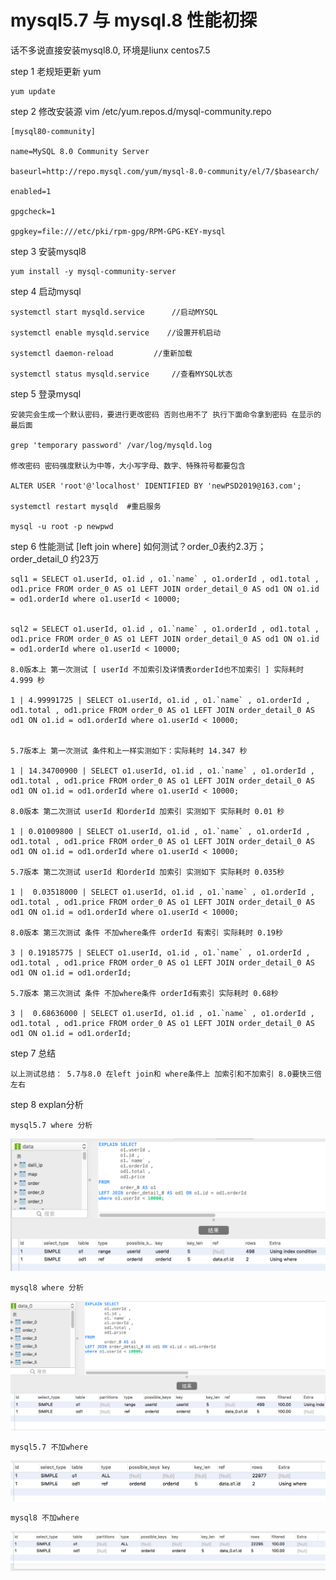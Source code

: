 # mysql5.7 与 mysql.8 性能初探

话不多说直接安装mysql8.0, 环境是liunx centos7.5

step 1 老规矩更新 yum 

	yum update

step 2 修改安装源 vim  /etc/yum.repos.d/mysql-community.repo
	
	[mysql80-community]

	name=MySQL 8.0 Community Server

	baseurl=http://repo.mysql.com/yum/mysql-8.0-community/el/7/$basearch/

	enabled=1

	gpgcheck=1

	gpgkey=file:///etc/pki/rpm-gpg/RPM-GPG-KEY-mysql

step 3 安装mysql8
	
	yum install -y mysql-community-server

step 4 启动mysql

	systemctl start mysqld.service      //启动MYSQL

	systemctl enable mysqld.service    //设置开机启动

	systemctl daemon-reload         //重新加载

	systemctl status mysqld.service     //查看MYSQL状态

step 5 登录mysql
	
	安装完会生成一个默认密码，要进行更改密码 否则也用不了 执行下面命令拿到密码 在显示的最后面

	grep 'temporary password' /var/log/mysqld.log

	修改密码 密码强度默认为中等，大小写字母、数字、特殊符号都要包含

	ALTER USER 'root'@'localhost' IDENTIFIED BY 'newPSD2019@163.com';

	systemctl restart mysqld  #重启服务

	mysql -u root -p newpwd

step 6 性能测试 [left join where] 如何测试？order_0表约2.3万； order_detail_0 约23万

	sql1 = SELECT o1.userId, o1.id , o1.`name` , o1.orderId , od1.total , od1.price FROM order_0 AS o1 LEFT JOIN order_detail_0 AS od1 ON o1.id = od1.orderId where o1.userId < 10000;


	sql2 = SELECT o1.userId, o1.id , o1.`name` , o1.orderId , od1.total , od1.price FROM order_0 AS o1 LEFT JOIN order_detail_0 AS od1 ON o1.id = od1.orderId where o1.userId < 10000;

	8.0版本上 第一次测试 [ userId 不加索引及详情表orderId也不加索引 ] 实际耗时 4.999 秒

	1 | 4.99991725 | SELECT o1.userId, o1.id , o1.`name` , o1.orderId , od1.total , od1.price FROM order_0 AS o1 LEFT JOIN order_detail_0 AS od1 ON o1.id = od1.orderId where o1.userId < 10000;


	5.7版本上 第一次测试 条件和上一样实测如下：实际耗时 14.347 秒

	1 | 14.34700900 | SELECT o1.userId, o1.id , o1.`name` , o1.orderId , od1.total , od1.price FROM order_0 AS o1 LEFT JOIN order_detail_0 AS od1 ON o1.id = od1.orderId where o1.userId < 10000;

	8.0版本 第二次测试 userId 和orderId 加索引 实测如下 实际耗时 0.01 秒

	1 | 0.01009800 | SELECT o1.userId, o1.id , o1.`name` , o1.orderId , od1.total , od1.price FROM order_0 AS o1 LEFT JOIN order_detail_0 AS od1 ON o1.id = od1.orderId where o1.userId < 10000;

	5.7版本 第二次测试 userId 和orderId 加索引 实测如下 实际耗时 0.035秒

	1 |  0.03518000 | SELECT o1.userId, o1.id , o1.`name` , o1.orderId , od1.total , od1.price FROM order_0 AS o1 LEFT JOIN order_detail_0 AS od1 ON o1.id = od1.orderId where o1.userId < 10000;

	8.0版本 第三次测试 条件 不加where条件 orderId 有索引 实际耗时 0.19秒

	3 | 0.19185775 | SELECT o1.userId, o1.id , o1.`name` , o1.orderId , od1.total , od1.price FROM order_0 AS o1 LEFT JOIN order_detail_0 AS od1 ON o1.id = od1.orderId;

	5.7版本 第三次测试 条件 不加where条件 orderId有索引 实际耗时 0.68秒

	3 |  0.68636000 | SELECT o1.userId, o1.id , o1.`name` , o1.orderId , od1.total , od1.price FROM order_0 AS o1 LEFT JOIN order_detail_0 AS od1 ON o1.id = od1.orderId;

step 7 总结
	
	以上测试总结： 5.7与8.0 在left join和 where条件上 加索引和不加索引 8.0要快三倍左右

step 8 explan分析

	mysql5.7 where 分析

![image](https://github.com/PHPEleven/doc/blob/master/images/mysql5.7%20and%20where.png?raw=true)

	mysql8 where 分析

![image](https://github.com/PHPEleven/doc/blob/master/images/mysql8.0%20and%20where.png?raw=true)

	mysql5.7 不加where

![image](https://github.com/PHPEleven/doc/blob/master/images/mysql5.7%20no%20where.png?raw=true)

	mysql8 不加where

![image](https://github.com/PHPEleven/doc/blob/master/images/mysql8.0%20no%20where.png?raw=true)
